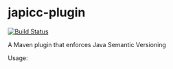 # japicc-plugin
[![Build Status](https://travis-ci.com/efenglu/japicc-plugin.svg?branch=master)](https://travis-ci.com/efenglu/japicc-plugin)

A Maven plugin that enforces Java Semantic Versioning

Usage:
```xml
```
